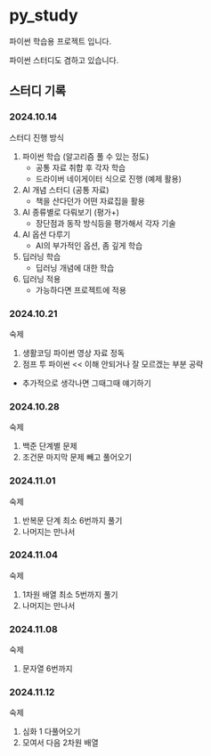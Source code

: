 # py_study
파이썬 학습용 프로젝트 입니다.

파이썬 스터디도 겸하고 있습니다.


## 스터디 기록

### 2024.10.14
스터디 진행 방식

1. 파이썬 학습 (알고리즘 풀 수 있는 정도)
    - 공통 자료 취합 후 각자 학습
    - 드라이버 네이게이터 식으로 진행 (예제 활용)
2. AI 개념 스터디 (공통 자료)
    - 책을 산다던가 어떤 자료집을 활용
3. AI 종류별로 다뤄보기 (평가+)
    - 장단점과 동작 방식등을 평가해서 각자 기술
4. AI 옵션 다루기
    - AI의 부가적인 옵션, 좀 깊게 학습
5. 딥러닝 학습
    - 딥러닝 개념에 대한 학습
6. 딥러닝 적용
    - 가능하다면 프로젝트에 적용

### 2024.10.21
숙제
1. 생활코딩 파이썬 영상 자료 정독
2. 점프 투 파이썬 << 이해 안되거나 잘 모르겠는 부분 공략
+ 추가적으로 생각나면 그때그때 얘기하기

### 2024.10.28
숙제    
1. 백준 단계별 문제      
2. 조건문 마지막 문제 빼고 풀어오기

### 2024.11.01
숙제     
1. 반복문 단계 최소 6번까지 풀기      
2. 나머지는 만나서

### 2024.11.04
숙제    
1. 1차원 배열 최소 5번까지 풀기       
2. 나머지는 만나서

### 2024.11.08
숙제     
1. 문자열 6번까지

### 2024.11.12
숙제
1. 심화 1 다풀어오기
2. 모여서 다음 2차원 배열
